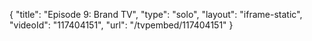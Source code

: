 {
    "title": "Episode 9: Brand TV",
    "type": "solo",
    "layout": "iframe-static",
    "videoId": "117404151",
    "url": "\/tvpembed\/117404151"
}